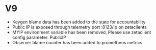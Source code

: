 # V9

* Keygen blame data has been added to the state for accountability
* Public IP is exposed through telemetry port :8123/ip on zetaclients
* MYIP environment variable has been removed, Please use zetaclient config parameter: PublicIP
* Observer blame counter has been added to prometheus metrics